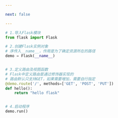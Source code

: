 ```yaml
---

next: false

---
```




<BlogInfo id="471" title="2.路由请求方式限定" author="白日梦想猿" pv=0 read_times=0 pre_cost_time="0分14秒" category="Web开发编程" tag_list="['Web开发编程']" create_time="2020.04.07 19:46:13" update_time="2020.07.13 10:57:13" />

```python
# 1.导入Flask模块
from flask import Flask

# 2.创建Flask实例对象
# 序传入__name__，作用是为了确定资源所在的路径
demo = Flask(__name__)


# 3.定义路由及视图函数
# Flask中定义路由是通过修饰器实现的
# 路由默认只支持GET，如果需要增加，需要自行指定
@demo.route('/', methods=['GET', 'POST', 'PUT'])
def hello():
    return "hello flask"


# 4.启动程序
demo.run()

```



<ActionBox />
